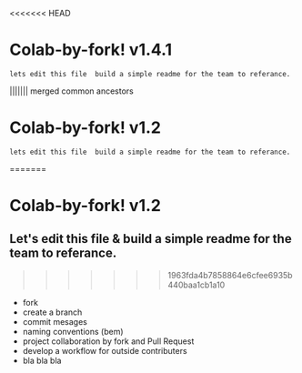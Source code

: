 <<<<<<< HEAD
# Colab-by-fork! v1.4.1
	lets edit this file  build a simple readme for the team to referance.
||||||| merged common ancestors
# Colab-by-fork! v1.2
	lets edit this file  build a simple readme for the team to referance.
=======
# Colab-by-fork! v1.2
## Let's edit this file & build a simple readme for the team to referance.

>>>>>>> 1963fda4b7858864e6cfee6935b440baa1cb1a10
- fork
- create a branch
- commit mesages
- naming conventions (bem)
- project collaboration by fork and Pull Request
- develop a workflow for outside contributers
- bla bla bla



